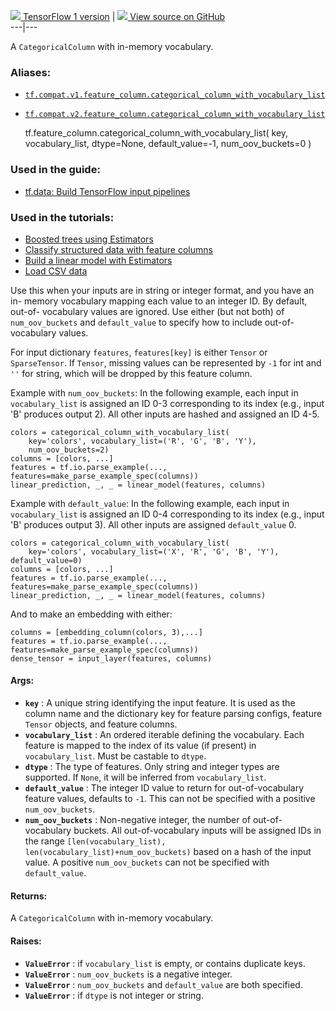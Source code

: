 [ ![](https://tensorflow.google.cn/images/tf_logo_32px.png) TensorFlow 1
version](/versions/r1.15/api_docs/python/tf/feature_column/categorical_column_with_vocabulary_list)
|  [ ![](https://tensorflow.google.cn/images/GitHub-Mark-32px.png) View source
on GitHub
](https://github.com/tensorflow/tensorflow/blob/r2.0/tensorflow/python/feature_column/feature_column_v2.py#L1695-L1809)  
---|---  
  
A `CategoricalColumn` with in-memory vocabulary.

### Aliases:

  * [`tf.compat.v1.feature_column.categorical_column_with_vocabulary_list`](/api_docs/python/tf/feature_column/categorical_column_with_vocabulary_list)
  * [`tf.compat.v2.feature_column.categorical_column_with_vocabulary_list`](/api_docs/python/tf/feature_column/categorical_column_with_vocabulary_list)

    
    
    tf.feature_column.categorical_column_with_vocabulary_list(
        key,
        vocabulary_list,
        dtype=None,
        default_value=-1,
        num_oov_buckets=0
    )
    

### Used in the guide:

  * [tf.data: Build TensorFlow input pipelines](https://tensorflow.google.cn/guide/data)

### Used in the tutorials:

  * [Boosted trees using Estimators](https://tensorflow.google.cn/tutorials/estimator/boosted_trees)
  * [Classify structured data with feature columns](https://tensorflow.google.cn/tutorials/structured_data/feature_columns)
  * [Build a linear model with Estimators](https://tensorflow.google.cn/tutorials/estimator/linear)
  * [Load CSV data](https://tensorflow.google.cn/tutorials/load_data/csv)

Use this when your inputs are in string or integer format, and you have an in-
memory vocabulary mapping each value to an integer ID. By default, out-of-
vocabulary values are ignored. Use either (but not both) of `num_oov_buckets`
and `default_value` to specify how to include out-of-vocabulary values.

For input dictionary `features`, `features[key]` is either `Tensor` or
`SparseTensor`. If `Tensor`, missing values can be represented by `-1` for int
and `''` for string, which will be dropped by this feature column.

Example with `num_oov_buckets`: In the following example, each input in
`vocabulary_list` is assigned an ID 0-3 corresponding to its index (e.g.,
input 'B' produces output 2). All other inputs are hashed and assigned an ID
4-5.

    
    
    colors = categorical_column_with_vocabulary_list(
        key='colors', vocabulary_list=('R', 'G', 'B', 'Y'),
        num_oov_buckets=2)
    columns = [colors, ...]
    features = tf.io.parse_example(..., features=make_parse_example_spec(columns))
    linear_prediction, _, _ = linear_model(features, columns)
    

Example with `default_value`: In the following example, each input in
`vocabulary_list` is assigned an ID 0-4 corresponding to its index (e.g.,
input 'B' produces output 3). All other inputs are assigned `default_value` 0.

    
    
    colors = categorical_column_with_vocabulary_list(
        key='colors', vocabulary_list=('X', 'R', 'G', 'B', 'Y'), default_value=0)
    columns = [colors, ...]
    features = tf.io.parse_example(..., features=make_parse_example_spec(columns))
    linear_prediction, _, _ = linear_model(features, columns)
    

And to make an embedding with either:

    
    
    columns = [embedding_column(colors, 3),...]
    features = tf.io.parse_example(..., features=make_parse_example_spec(columns))
    dense_tensor = input_layer(features, columns)
    

#### Args:

  * **`key`** : A unique string identifying the input feature. It is used as the column name and the dictionary key for feature parsing configs, feature `Tensor` objects, and feature columns.
  * **`vocabulary_list`** : An ordered iterable defining the vocabulary. Each feature is mapped to the index of its value (if present) in `vocabulary_list`. Must be castable to `dtype`.
  * **`dtype`** : The type of features. Only string and integer types are supported. If `None`, it will be inferred from `vocabulary_list`.
  * **`default_value`** : The integer ID value to return for out-of-vocabulary feature values, defaults to `-1`. This can not be specified with a positive `num_oov_buckets`.
  * **`num_oov_buckets`** : Non-negative integer, the number of out-of-vocabulary buckets. All out-of-vocabulary inputs will be assigned IDs in the range `[len(vocabulary_list), len(vocabulary_list)+num_oov_buckets)` based on a hash of the input value. A positive `num_oov_buckets` can not be specified with `default_value`.

#### Returns:

A `CategoricalColumn` with in-memory vocabulary.

#### Raises:

  * **`ValueError`** : if `vocabulary_list` is empty, or contains duplicate keys.
  * **`ValueError`** : `num_oov_buckets` is a negative integer.
  * **`ValueError`** : `num_oov_buckets` and `default_value` are both specified.
  * **`ValueError`** : if `dtype` is not integer or string.

